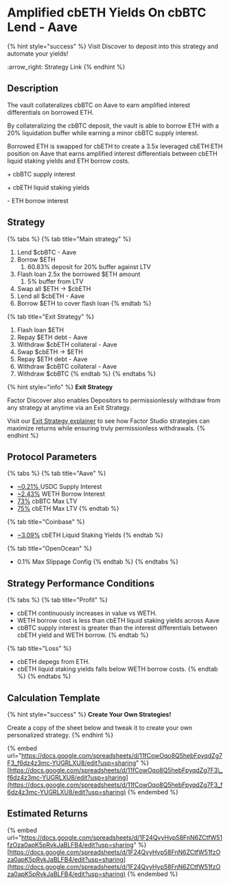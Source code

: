 # Amplified cbETH Yields On cbBTC Lend - Aave

{% hint style="success" %}
Visit Discover to deposit into this strategy and automate your yields!

:arrow\_right: Strategy Link
{% endhint %}

## Description

The vault collateralizes cbBTC on Aave to earn amplified interest differentials on borrowed ETH.

By collateralizing the cbBTC deposit, the vault is able to borrow ETH with a 20% liquidation buffer while earning a minor cbBTC supply interest.

Borrowed ETH is swapped for cbETH to create a 3.5x leveraged cbETH:ETH position on Aave that earns amplified interest differentials between cbETH liquid staking yields and ETH borrow costs.

\+ cbBTC supply interest

\+ cbETH liquid staking yields

\- ETH borrow interest

## Strategy

{% tabs %}
{% tab title="Main strategy" %}
1. Lend $cbBTC - Aave
2. Borrow $ETH
   1. 60.83% deposit for 20% buffer against LTV
3. Flash loan 2.5x the borrowed $ETH amount
   1. 5% buffer from LTV
4. Swap all $ETH → $cbETH
5. Lend all $cbETH - Aave
6. Borrow $ETH to cover flash loan
{% endtab %}

{% tab title="Exit Strategy" %}
1. Flash loan $ETH
2. Repay $ETH debt - Aave
3. Withdraw $cbETH collateral - Aave
4. Swap $cbETH → $ETH
5. Repay $ETH debt - Aave
6. Withdraw $cbBTC collateral - Aave
7. Withdraw $cbBTC
{% endtab %}
{% endtabs %}

{% hint style="info" %}
**Exit Strategy**

Factor Discover also enables Depositors to permissionlessly withdraw from any strategy at anytime via an Exit Strategy.

Visit our [Exit Strategy explainer](../../../factor-studio/studio-pro/exit-strategy.md) to see how Factor Studio strategies can maximize returns while ensuring truly permissionless withdrawals.
{% endhint %}

## Protocol Parameters

{% tabs %}
{% tab title="Aave" %}
* [\~0.21% ](https://app.aave.com/reserve-overview/?underlyingAsset=0xcbb7c0000ab88b473b1f5afd9ef808440eed33bf\&marketName=proto_base_v3)USDC Supply Interest
* [\~2.43%](https://app.aave.com/reserve-overview/?underlyingAsset=0x4200000000000000000000000000000000000006\&marketName=proto_base_v3) WETH Borrow Interest
* [73%](https://app.aave.com/reserve-overview/?underlyingAsset=0xcbb7c0000ab88b473b1f5afd9ef808440eed33bf\&marketName=proto_base_v3) cbBTC Max LTV
* [75%](https://app.aave.com/reserve-overview/?underlyingAsset=0x5979d7b546e38e414f7e9822514be443a4800529\&marketName=proto_arbitrum_v3) cbETH Max LTV
{% endtab %}

{% tab title="Coinbase" %}
* [\~3.09%](https://www.coinbase.com/en-gb/earn/staking/coinbase-wrapped-staked-eth) cbETH Liquid Staking Yields
{% endtab %}

{% tab title="OpenOcean" %}
* 0.1% Max Slippage Config
{% endtab %}
{% endtabs %}

## Strategy Performance Conditions

{% tabs %}
{% tab title="Profit" %}
* cbETH continuously increases in value vs WETH.
* WETH borrow cost is less than cbETH liquid staking yields across Aave
* cbBTC supply interest is greater than the interest differentials between cbETH yield and WETH borrow.
{% endtab %}

{% tab title="Loss" %}
* cbETH depegs from ETH.
* cbETH liquid staking yields falls below WETH borrow costs.
{% endtab %}
{% endtabs %}

## Calculation Template

{% hint style="success" %}
**Create Your Own Strategies!**

Create a copy of the sheet below and tweak it to create your own personalized strategy.
{% endhint %}

{% embed url="https://docs.google.com/spreadsheets/d/11fCowOqo8Q5hebFpyqdZg7F3_f6dz4z3mc-YUGRLXU8/edit?usp=sharing" %}
[https://docs.google.com/spreadsheets/d/11fCowOqo8Q5hebFpyqdZg7F3\_f6dz4z3mc-YUGRLXU8/edit?usp=sharing](https://docs.google.com/spreadsheets/d/11fCowOqo8Q5hebFpyqdZg7F3_f6dz4z3mc-YUGRLXU8/edit?usp=sharing)
{% endembed %}

## Estimated Returns

{% embed url="https://docs.google.com/spreadsheets/d/1F24QvyHyp58FnN6ZCtfW51fzOza0apK5pRvkJaBLFB4/edit?usp=sharing" %}
[https://docs.google.com/spreadsheets/d/1F24QvyHyp58FnN6ZCtfW51fzOza0apK5pRvkJaBLFB4/edit?usp=sharing](https://docs.google.com/spreadsheets/d/1F24QvyHyp58FnN6ZCtfW51fzOza0apK5pRvkJaBLFB4/edit?usp=sharing)
{% endembed %}
